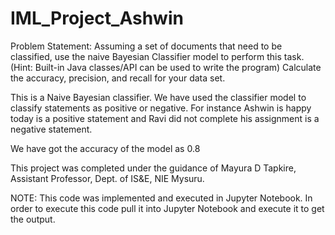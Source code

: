 # IML_Project_Ashwin

Problem Statement:
Assuming a set of documents that need to be classified, use the naive Bayesian Classifier model to perform this task.
(Hint: Built-in Java classes/API can be used to write the program) Calculate the accuracy, precision, and recall for your data set.

This is a Naive Bayesian classifier. We have used the classifier model to classify statements as positive or negative.
For instance Ashwin is happy today is a positive statement and Ravi did not complete his assignment is a negative statement.

We have got the accuracy of the model as 0.8

This project was completed under the guidance of Mayura D Tapkire, Assistant Professor, Dept. of IS&E, NIE Mysuru.

NOTE:
This code was implemented and executed in Jupyter Notebook.
In order to execute this code pull it into Jupyter Notebook and execute it to get the output.
